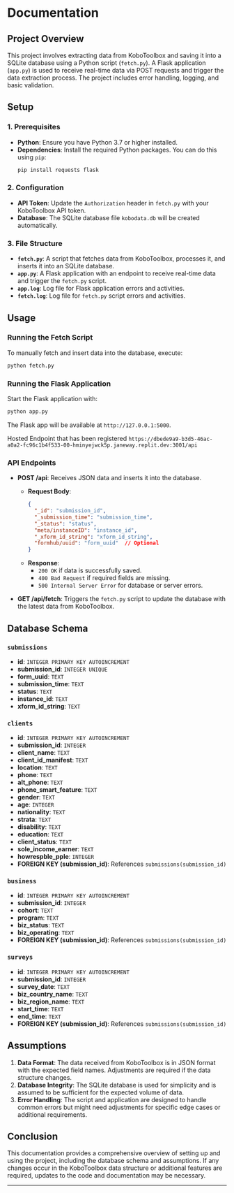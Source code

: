 
# Documentation

## Project Overview

This project involves extracting data from KoboToolbox and saving it into a SQLite database using a Python script (`fetch.py`). A Flask application (`app.py`) is used to receive real-time data via POST requests and trigger the data extraction process. The project includes error handling, logging, and basic validation.

## Setup

### 1. Prerequisites

- **Python**: Ensure you have Python 3.7 or higher installed.
- **Dependencies**: Install the required Python packages. You can do this using `pip`:
  ```bash
  pip install requests flask
  ```

### 2. Configuration

- **API Token**: Update the `Authorization` header in `fetch.py` with your KoboToolbox API token.
- **Database**: The SQLite database file `kobodata.db` will be created automatically.

### 3. File Structure

- **`fetch.py`**: A script that fetches data from KoboToolbox, processes it, and inserts it into an SQLite database.
- **`app.py`**: A Flask application with an endpoint to receive real-time data and trigger the `fetch.py` script.
- **`app.log`**: Log file for Flask application errors and activities.
- **`fetch.log`**: Log file for `fetch.py` script errors and activities.

## Usage

### Running the Fetch Script

To manually fetch and insert data into the database, execute:
```bash
python fetch.py
```

### Running the Flask Application

Start the Flask application with:
```bash
python app.py
```
The Flask app will be available at `http://127.0.0.1:5000`.

Hosted Endpoint that has been registered `https://dbede9a9-b3d5-46ac-a0a2-fc96c1b4f533-00-hminyejwck5p.janeway.replit.dev:3001/api`

### API Endpoints

- **POST /api**: Receives JSON data and inserts it into the database.
  - **Request Body**:
    ```json
    {
      "_id": "submission_id",
      "_submission_time": "submission_time",
      "_status": "status",
      "meta/instanceID": "instance_id",
      "_xform_id_string": "xform_id_string",
      "formhub/uuid": "form_uuid"  // Optional
    }
    ```
  - **Response**:
    - `200 OK` if data is successfully saved.
    - `400 Bad Request` if required fields are missing.
    - `500 Internal Server Error` for database or server errors.

- **GET /api/fetch**: Triggers the `fetch.py` script to update the database with the latest data from KoboToolbox.

## Database Schema

### `submissions`

- **id**: `INTEGER PRIMARY KEY AUTOINCREMENT`
- **submission_id**: `INTEGER UNIQUE`
- **form_uuid**: `TEXT`
- **submission_time**: `TEXT`
- **status**: `TEXT`
- **instance_id**: `TEXT`
- **xform_id_string**: `TEXT`

### `clients`

- **id**: `INTEGER PRIMARY KEY AUTOINCREMENT`
- **submission_id**: `INTEGER`
- **client_name**: `TEXT`
- **client_id_manifest**: `TEXT`
- **location**: `TEXT`
- **phone**: `TEXT`
- **alt_phone**: `TEXT`
- **phone_smart_feature**: `TEXT`
- **gender**: `TEXT`
- **age**: `INTEGER`
- **nationality**: `TEXT`
- **strata**: `TEXT`
- **disability**: `TEXT`
- **education**: `TEXT`
- **client_status**: `TEXT`
- **sole_income_earner**: `TEXT`
- **howrespble_pple**: `INTEGER`
- **FOREIGN KEY (submission_id)**: References `submissions(submission_id)`

### `business`

- **id**: `INTEGER PRIMARY KEY AUTOINCREMENT`
- **submission_id**: `INTEGER`
- **cohort**: `TEXT`
- **program**: `TEXT`
- **biz_status**: `TEXT`
- **biz_operating**: `TEXT`
- **FOREIGN KEY (submission_id)**: References `submissions(submission_id)`

### `surveys`

- **id**: `INTEGER PRIMARY KEY AUTOINCREMENT`
- **submission_id**: `INTEGER`
- **survey_date**: `TEXT`
- **biz_country_name**: `TEXT`
- **biz_region_name**: `TEXT`
- **start_time**: `TEXT`
- **end_time**: `TEXT`
- **FOREIGN KEY (submission_id)**: References `submissions(submission_id)`

## Assumptions

1. **Data Format**: The data received from KoboToolbox is in JSON format with the expected field names. Adjustments are required if the data structure changes.
2. **Database Integrity**: The SQLite database is used for simplicity and is assumed to be sufficient for the expected volume of data.
3. **Error Handling**: The script and application are designed to handle common errors but might need adjustments for specific edge cases or additional requirements.


## Conclusion

This documentation provides a comprehensive overview of setting up and using the project, including the database schema and assumptions. If any changes occur in the KoboToolbox data structure or additional features are required, updates to the code and documentation may be necessary.

--- 

